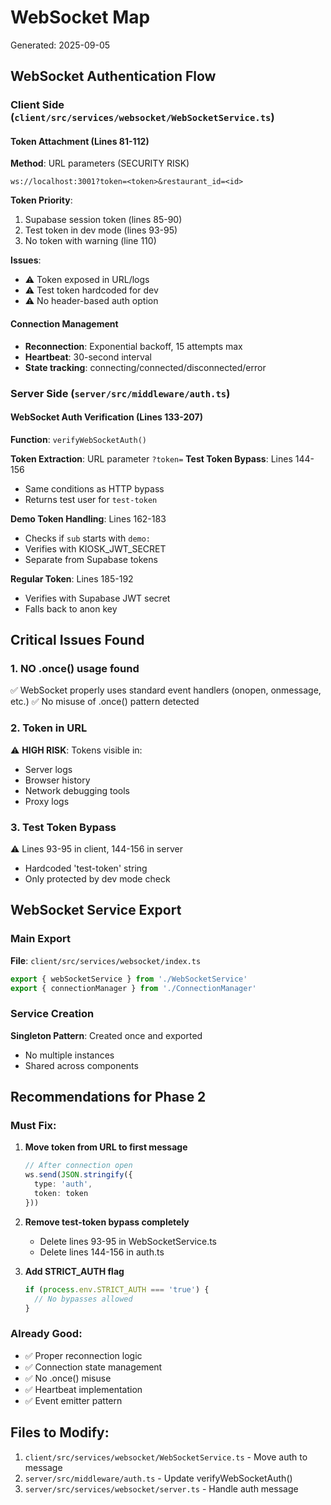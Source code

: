 # WebSocket Map
Generated: 2025-09-05

## WebSocket Authentication Flow

### Client Side (`client/src/services/websocket/WebSocketService.ts`)

#### Token Attachment (Lines 81-112)
**Method**: URL parameters (SECURITY RISK)
```
ws://localhost:3001?token=<token>&restaurant_id=<id>
```

**Token Priority**:
1. Supabase session token (lines 85-90)
2. Test token in dev mode (lines 93-95)
3. No token with warning (line 110)

**Issues**:
- ⚠️ Token exposed in URL/logs
- ⚠️ Test token hardcoded for dev
- ⚠️ No header-based auth option

#### Connection Management
- **Reconnection**: Exponential backoff, 15 attempts max
- **Heartbeat**: 30-second interval
- **State tracking**: connecting/connected/disconnected/error

### Server Side (`server/src/middleware/auth.ts`)

#### WebSocket Auth Verification (Lines 133-207)
**Function**: `verifyWebSocketAuth()`

**Token Extraction**: URL parameter `?token=`
**Test Token Bypass**: Lines 144-156
- Same conditions as HTTP bypass
- Returns test user for `test-token`

**Demo Token Handling**: Lines 162-183
- Checks if `sub` starts with `demo:`
- Verifies with KIOSK_JWT_SECRET
- Separate from Supabase tokens

**Regular Token**: Lines 185-192
- Verifies with Supabase JWT secret
- Falls back to anon key

## Critical Issues Found

### 1. NO .once() usage found
✅ WebSocket properly uses standard event handlers (onopen, onmessage, etc.)
✅ No misuse of .once() pattern detected

### 2. Token in URL
⚠️ **HIGH RISK**: Tokens visible in:
- Server logs
- Browser history
- Network debugging tools
- Proxy logs

### 3. Test Token Bypass
⚠️ Lines 93-95 in client, 144-156 in server
- Hardcoded 'test-token' string
- Only protected by dev mode check

## WebSocket Service Export

### Main Export
**File**: `client/src/services/websocket/index.ts`
```typescript
export { webSocketService } from './WebSocketService'
export { connectionManager } from './ConnectionManager'
```

### Service Creation
**Singleton Pattern**: Created once and exported
- No multiple instances
- Shared across components

## Recommendations for Phase 2

### Must Fix:
1. **Move token from URL to first message**
   ```typescript
   // After connection open
   ws.send(JSON.stringify({ 
     type: 'auth', 
     token: token 
   }))
   ```

2. **Remove test-token bypass completely**
   - Delete lines 93-95 in WebSocketService.ts
   - Delete lines 144-156 in auth.ts

3. **Add STRICT_AUTH flag**
   ```typescript
   if (process.env.STRICT_AUTH === 'true') {
     // No bypasses allowed
   }
   ```

### Already Good:
- ✅ Proper reconnection logic
- ✅ Connection state management
- ✅ No .once() misuse
- ✅ Heartbeat implementation
- ✅ Event emitter pattern

## Files to Modify:
1. `client/src/services/websocket/WebSocketService.ts` - Move auth to message
2. `server/src/middleware/auth.ts` - Update verifyWebSocketAuth()
3. `server/src/services/websocket/server.ts` - Handle auth message